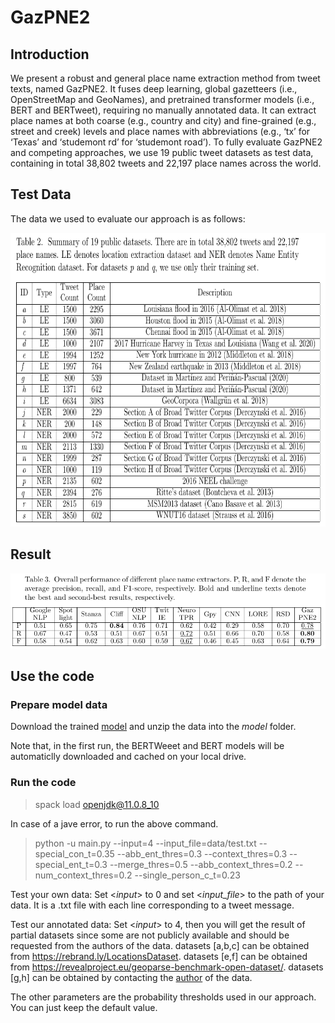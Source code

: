 # GazPNE2
## Introduction

We present  a robust and general place name extraction method from tweet texts, named GazPNE2. It fuses deep learning, global gazetteers (i.e., OpenStreetMap and GeoNames), and pretrained transformer models (i.e., BERT and BERTweet), requiring no manually annotated data. It can extract place names at both coarse (e.g., country and city) and fine-grained (e.g., street and creek) levels and place names with abbreviations (e.g., ‘tx’ for ‘Texas’ and ‘studemont rd’ for ‘studemont road’). To fully evaluate GazPNE2 and competing approaches, we use 19 public tweet datasets as test data, containing in total 38,802 tweets and 22,197 place names across the world. 

## Test Data
The data we used to evaluate our approach is as follows:
<p align="center">
<a href="url">
 <img src="figure/data.png" width="700" height="470" ></a>
</p>

## Result
<p align="center">
<a href="url">
 <img src="figure/overall_result.png" ></a>
</p>

## Use the code
### Prepare model data
Download the trained [model](https://drive.google.com/file/d/1E3OenE9tKC8GiuqLYReUaljkOasxbPbL/view?usp=sharing) and unzip the data into the _model_ folder.

Note that, in the first run, the BERTWeeet and BERT models will be automaticlly downloaded and cached on your local drive.


### Run the code

> spack load openjdk@11.0.8_10

In case of a jave error, to run the above command. 


> python -u main.py --input=4 --input_file=data/test.txt --special_con_t=0.35  --abb_ent_thres=0.3 --context_thres=0.3 --special_ent_t=0.3 --merge_thres=0.5 --abb_context_thres=0.2 --num_context_thres=0.2 --single_person_c_t=0.23
 
 
Test your own data: Set <*input*> to 0 and set <*input_file*> to the path of your data. It is a .txt file with each line corresponding to a tweet message.

Test our annotated data: Set <*input*> to 4, then you will get the result of partial datasets since some are not publicly available and should be requested from the authors of the data.
datasets [a,b,c]  can be obtained from https://rebrand.ly/LocationsDataset.
datasets [e,f] can be obtained from https://revealproject.eu/geoparse-benchmark-open-dataset/.
datasets [g,h] can be obtained by contacting the [author](https://www.researchgate.net/publication/342550989_Knowledge-based_rules_for_the_extraction_of_complex_fine-grained_locative_references_from_tweets) of the data.


The other parameters are the probability thresholds used in our approach. You can just keep the default value.

